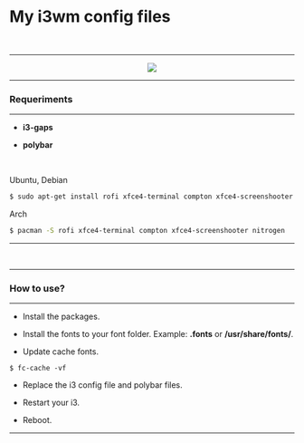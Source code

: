 # My i3wm config files

<br>

---

<p align="center"><img align="center" src="https://user-images.githubusercontent.com/41551840/92292210-63ad0080-eef2-11ea-9e07-81a007bbb911.png"></p>

---

### Requeriments

---

- **i3-gaps**

- **polybar**

<br>

Ubuntu, Debian

```sh
$ sudo apt-get install rofi xfce4-terminal compton xfce4-screenshooter nitrogen
```

Arch

```sh
$ pacman -S rofi xfce4-terminal compton xfce4-screenshooter nitrogen
```

---

<br>

---

### How to use?

---

- Install the packages.

- Install the fonts to your font folder. Example: **.fonts** or **/usr/share/fonts/**.

- Update cache fonts.

```shell
$ fc-cache -vf
```

- Replace the i3 config file and polybar files.

- Restart your i3.

- Reboot.

---
